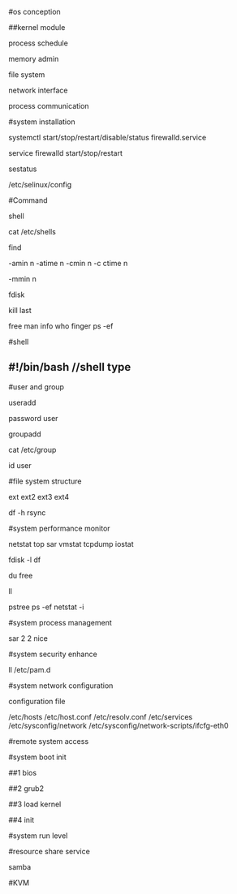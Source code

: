 
#os conception

##kernel module

process schedule

memory admin

file system

network interface

process communication



#system installation

systemctl start/stop/restart/disable/status firewalld.service



service firewalld start/stop/restart


sestatus

/etc/selinux/config




#Command


shell 

cat /etc/shells


find

-amin n
-atime n 
-cmin n 
-c ctime n 


-mmin n 



fdisk

kill 
last



free
man
info
who
finger
ps -ef


#shell 

##  #!/bin/bash  //shell type



#user and group

useradd

password user

groupadd 

cat /etc/group

id user 



#file system structure

ext
ext2
ext3
ext4

df -h
rsync


#system performance monitor

netstat
top
sar
vmstat
tcpdump
iostat




fdisk -l 
df

du 
free 

ll

pstree
ps -ef
netstat -i 


#system process management

sar 2 2
nice

#system security enhance


ll /etc/pam.d



#system network configuration

configuration file 

/etc/hosts
/etc/host.conf
/etc/resolv.conf 
/etc/services 
/etc/sysconfig/network 
/etc/sysconfig/network-scripts/ifcfg-eth0



#remote system access

#system boot init

##1 bios

##2 grub2

##3 load kernel 

##4 init 




#system run level

#resource share service 

samba

#KVM

































